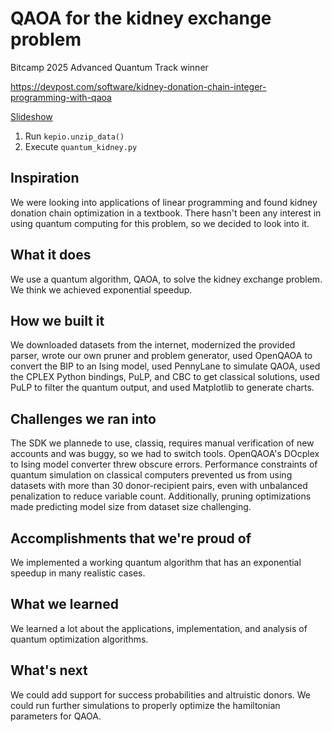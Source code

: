 # QAOA for the kidney exchange problem

Bitcamp 2025 Advanced Quantum Track winner

https://devpost.com/software/kidney-donation-chain-integer-programming-with-qaoa

[Slideshow](https://docs.google.com/presentation/d/1QfcvnHXAY4uffTjImgYDVJnK4g6A-NWtu9WTt6nQ9Tk/edit?usp=sharing)

1. Run `kepio.unzip_data()`
1. Execute `quantum_kidney.py`

## Inspiration

We were looking into applications of linear programming and found kidney donation chain optimization in a textbook. There hasn't been any interest in using quantum computing for this problem, so we decided to look into it.

## What it does

We use a quantum algorithm, QAOA, to solve the kidney exchange problem. We think we achieved exponential speedup.

## How we built it

We downloaded datasets from the internet, modernized the provided parser, wrote our own pruner and problem generator, used OpenQAOA to convert the BIP to an Ising model, used PennyLane to simulate QAOA, used the CPLEX Python bindings, PuLP, and CBC to get classical solutions, used PuLP to filter the quantum output, and used Matplotlib to generate charts.

## Challenges we ran into

The SDK we plannede to use, classiq, requires manual verification of new accounts and was buggy, so we had to switch tools. OpenQAOA's DOcplex to Ising model converter threw obscure errors. Performance constraints of quantum simulation on classical computers prevented us from using datasets with more than 30 donor-recipient pairs, even with unbalanced penalization to reduce variable count. Additionally, pruning optimizations made predicting model size from dataset size challenging.

## Accomplishments that we're proud of

We implemented a working quantum algorithm that has an exponential speedup in many realistic cases.

## What we learned

We learned a lot about the applications, implementation, and analysis of quantum optimization algorithms.

## What's next

We could add support for success probabilities and altruistic donors. We could run further simulations to properly optimize the hamiltonian parameters for QAOA.
